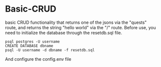# Basic-CRUD
basic CRUD functionality that returns one of the jsons via the "quests" route, and returns the string "hello world" via the "/" route. Before use, you need to initialize the database through the resetdb.sql file. 
```
psql postgres -U username
CREATE DATABASE dbname
psql -U username -d dbname -f resetdb.sql
```
And configure the config.env file
